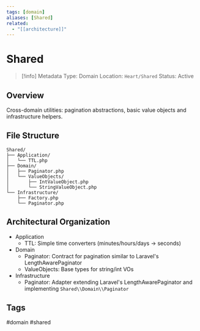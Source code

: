 ```yaml
---
tags: [domain]
aliases: [Shared]
related:
  - "[[architecture]]"
---
```


# Shared

> [!info] Metadata
> Type: Domain
> Location: `Heart/Shared`
> Status: Active

## Overview
Cross-domain utilities: pagination abstractions, basic value objects and infrastructure helpers.

## File Structure
```
Shared/
├── Application/
│   └── TTL.php
├── Domain/
│   ├── Paginator.php
│   └── ValueObjects/
│       ├── IntValueObject.php
│       └── StringValueObject.php
└── Infrastructure/
    ├── Factory.php
    └── Paginator.php
```

## Architectural Organization
- Application
  - TTL: Simple time converters (minutes/hours/days → seconds)
- Domain
  - Paginator: Contract for pagination similar to Laravel's LengthAwarePaginator
  - ValueObjects: Base types for string/int VOs
- Infrastructure
  - Paginator: Adapter extending Laravel's LengthAwarePaginator and implementing `Shared\\Domain\\Paginator`

## Tags
#domain #shared
